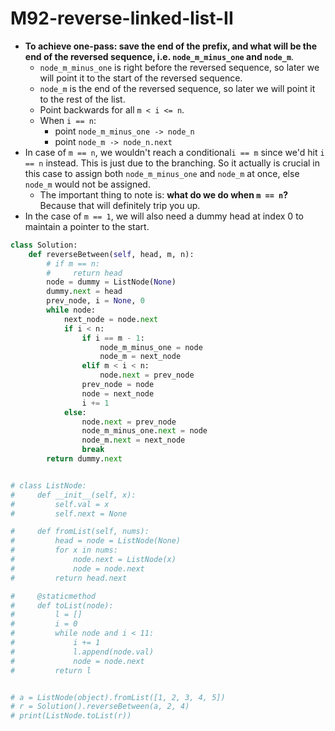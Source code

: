 # M92-reverse-linked-list-II

* **To achieve one-pass: save the end of the prefix, and what will be the end of the reversed sequence, i.e. `node_m_minus_one` and `node_m`**. 
  * `node_m_minus_one` is right before the reversed sequence, so later we will point it to the start of the reversed sequence. 
  * `node_m` is the end of the reversed sequence, so later we will point it to the rest of the list.  
  * Point backwards for all  `m < i <= n`.
  * When `i == n`:
    * point `node_m_minus_one -> node_n`
    * point `node_m -> node_n.next`
* In case of `m == n`, we wouldn't reach a conditional`i == m` since we'd hit `i == n` instead. This is just due to the branching. So it actually is crucial in this case to assign both `node_m_minus_one` and `node_m` at once, else `node_m` would not be assigned. 
  * The important thing to note is: **what do we do when `m == n`?** Because that will definitely trip you up. 
* In the case of `m == 1`, we will also need a dummy head at index 0 to maintain a pointer to the start.

```python
class Solution:
    def reverseBetween(self, head, m, n):
        # if m == n:
        #     return head
        node = dummy = ListNode(None)
        dummy.next = head
        prev_node, i = None, 0
        while node:
            next_node = node.next
            if i < n:
                if i == m - 1:
                    node_m_minus_one = node
                    node_m = next_node
                elif m < i < n:
                    node.next = prev_node
                prev_node = node
                node = next_node
                i += 1
            else:
                node.next = prev_node
                node_m_minus_one.next = node
                node_m.next = next_node
                break
        return dummy.next


# class ListNode:
#     def __init__(self, x):
#         self.val = x
#         self.next = None

#     def fromList(self, nums):
#         head = node = ListNode(None)
#         for x in nums:
#             node.next = ListNode(x)
#             node = node.next
#         return head.next

#     @staticmethod
#     def toList(node):
#         l = []
#         i = 0
#         while node and i < 11:
#             i += 1
#             l.append(node.val)
#             node = node.next
#         return l


# a = ListNode(object).fromList([1, 2, 3, 4, 5])
# r = Solution().reverseBetween(a, 2, 4)
# print(ListNode.toList(r))

```

